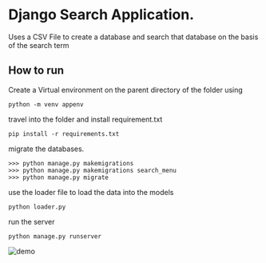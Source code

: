 # Django Search Application.
Uses a CSV File to create a database and search that database on the basis of the search term

## How to run
Create a Virtual environment on the parent directory of the folder using
```
python -m venv appenv
```
travel into the folder and install requirement.txt
```
pip install -r requirements.txt
```
migrate the databases.
```
>>> python manage.py makemigrations
>>> python manage.py makemigrations search_menu
>>> python manage.py migrate 
```
use the loader file to load the data into the models
```
python loader.py
```
run the server 
```
python manage.py runserver
```
![demo](https://github.com/DibyaSadhukhan/Django_search/blob/d9752138b1fc93aced787e82aa2dbf7863842017/Small%20Resturants%20-%20Google%20Chrome%202023-07-19%2013-41-36.gif)
